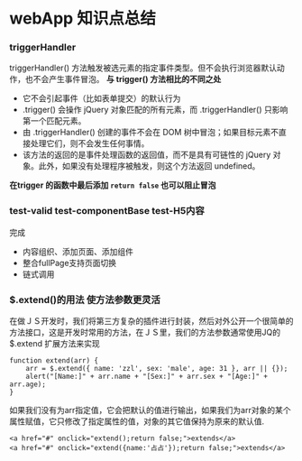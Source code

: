 # webApp 知识点总结

### triggerHandler
triggerHandler() 方法触发被选元素的指定事件类型。但不会执行浏览器默认动作，也不会产生事件冒泡。
**与 trigger() 方法相比的不同之处**
* 它不会引起事件（比如表单提交）的默认行为
* .trigger() 会操作 jQuery 对象匹配的所有元素，而 .triggerHandler() 只影响第一个匹配元素。
* 由 .triggerHandler() 创建的事件不会在 DOM 树中冒泡；如果目标元素不直接处理它们，则不会发生任何事情。
* 该方法的返回的是事件处理函数的返回值，而不是具有可链性的 jQuery 对象。此外，如果没有处理程序被触发，则这个方法返回 undefined。

**在trigger 的函数中最后添加 `return false` 也可以阻止冒泡**

### test-valid test-componentBase test-H5内容
完成 
* 内容组织、添加页面、添加组件
* 整合fullPage支持页面切换
* 链式调用

### $.extend()的用法 使方法参数更灵活
在做ＪＳ开发时，我们将第三方复杂的插件进行封装，然后对外公开一个很简单的方法接口，这是开发时常用的方法，在ＪＳ里，我们的方法参数通常使用JQ的$.extend 扩展方法来实现

``````
function extend(arr) {
    arr = $.extend({ name: 'zzl', sex: 'male', age: 31 }, arr || {});
    alert("[Name:]" + arr.name + "[Sex:]" + arr.sex + "[Age:]" + arr.age);
}
``````
如果我们没有为arr指定值，它会把默认的值进行输出，如果我们为arr对象的某个属性赋值，它只修改了指定属性的值，对象的其它值保持为原来的默认值.

````
<a href="#" onclick="extend();return false;">extends</a>
<a href="#" onclick="extend({name:'占占'});return false;">extends</a>
````



